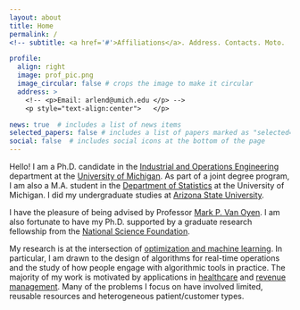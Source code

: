```yaml
---
layout: about
title: Home
permalink: /
<!-- subtitle: <a href='#'>Affiliations</a>. Address. Contacts. Moto.  Etc. -->

profile:
  align: right
  image: prof_pic.png
  image_circular: false # crops the image to make it circular
  address: >
    <!-- <p>Email: arlend@umich.edu </p> -->
    <p style="text-align:center">   </p>

news: true  # includes a list of news items
selected_papers: false # includes a list of papers marked as "selected={true}"
social: false  # includes social icons at the bottom of the page
---
```


Hello! I am a Ph.D. candidate in the [Industrial and Operations Engineering][1] department at the [University of Michigan][2]. As part of a joint degree program, I am also a M.A. student in the [Department of Statistics][3] at the University of Michigan. I did my undergraduate studies at [Arizona State University][4].

I have the pleasure of being advised by Professor [Mark P. Van Oyen][5]. I am also fortunate to have my Ph.D. supported by a graduate research fellowship from the [National Science Foundation][6].

My research is at the intersection of [optimization and machine learning][7]. In particular, I am drawn to the design of algorithms for real-time operations and the study of how people engage with algorithmic tools in practice. The majority of my work is motivated by applications in [healthcare][7] and [revenue management][7]. Many of the problems I focus on have involved limited, reusable resources and heterogeneous patient/customer types.  



[1]: <https://ioe.engin.umich.edu> "IOE"
[2]: <https://umich.edu> "UM"
[3]: <https://lsa.umich.edu/stats> "STATS"
[4]: <https://www.asu.edu> "ASU"
[5]: <https://vanoyen.engin.umich.edu> "Advisor"
[6]: <https://www.nsfgrfp.org/contact/about-grfp/> "GRFP"
[7]: <./research> "Research"
<!-- I have worked with several hospitals on projects concerning surgery scheduling, hospital admissions, and bed placements. I also collaborate with clinicians in the US and UK to improve disease management of glaucoma.    -->
